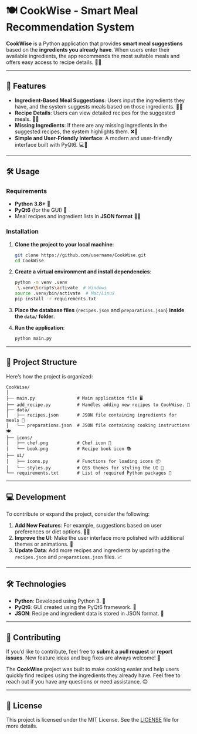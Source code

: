 # 🍽️ CookWise - Smart Meal Recommendation System

**CookWise** is a Python application that provides **smart meal suggestions** based on the **ingredients you already have**. When users enter their available ingredients, the app recommends the most suitable meals and offers easy access to recipe details. 🍳🥘

---

## 🚀 Features

* **Ingredient-Based Meal Suggestions**: Users input the ingredients they have, and the system suggests meals based on those ingredients. 🥒🍅
* **Recipe Details**: Users can view detailed recipes for the suggested meals. 📖🍴
* **Missing Ingredients**: If there are any missing ingredients in the suggested recipes, the system highlights them. ❌🍞
* **Simple and User-Friendly Interface**: A modern and user-friendly interface built with PyQt6. 💻🎨

---

## 🛠️ Usage

### Requirements

* **Python 3.8+** 🐍
* **PyQt6** (for the GUI) 🎨
* Meal recipes and ingredient lists in **JSON format** 🍲📜

### Installation

1. **Clone the project to your local machine**:

   ```bash
   git clone https://github.com/username/CookWise.git
   cd CookWise
   ```

2. **Create a virtual environment and install dependencies**:

   ```bash
   python -m venv .venv
   .\.venv\Scripts\activate  # Windows
   source .venv/bin/activate  # Mac/Linux
   pip install -r requirements.txt
   ```

3. **Place the database files** (`recipes.json` and `preparations.json`) **inside the `data/` folder**.

4. **Run the application**:

   ```bash
   python main.py
   ```

---

## 📁 Project Structure

Here’s how the project is organized:

```
CookWise/
│
├── main.py                # Main application file 🖥️
├── add_recipe.py          # Handles adding new recipes to CookWise. 🍲
├── data/
│   ├── recipes.json       # JSON file containing ingredients for meals 🥗
│   └── preparations.json  # JSON file containing cooking instructions 🍽️
├── icons/
│   ├── chef.png           # Chef icon 🍳
│   └── book.png           # Recipe book icon 📚
├── ui/
│   ├── icons.py           # Functions for loading icons 📦
│   └── styles.py          # QSS themes for styling the UI 🎨
└── requirements.txt       # List of required Python packages 📑

```

---

## 💻 Development

To contribute or expand the project, consider the following:

1. **Add New Features**: For example, suggestions based on user preferences or diet options. 🥗🍔
2. **Improve the UI**: Make the user interface more polished with additional themes or animations. 🌟
3. **Update Data**: Add more recipes and ingredients by updating the `recipes.json` and `preparations.json` files. 📈

---

## 🛠️ Technologies

* **Python**: Developed using Python 3. 🐍
* **PyQt6**: GUI created using the PyQt6 framework. 🎨
* **JSON**: Recipe and ingredient data is stored in JSON format. 📑

---

## 🤝 Contributing

If you’d like to contribute, feel free to **submit a pull request** or **report issues**. New feature ideas and bug fixes are always welcome! 🔧

The **CookWise** project was built to make cooking easier and help users quickly find recipes using the ingredients they already have. Feel free to reach out if you have any questions or need assistance. 😊

---

## 📜 License

This project is licensed under the MIT License. See the [LICENSE](LICENSE) file for more details.
